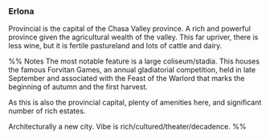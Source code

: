 ### Erlona

Provincial is the capital of the Chasa Valley province. A rich and powerful province given the agricultural wealth of the valley. This far upriver, there is less wine, but it is fertile pastureland and lots of cattle and dairy.

%% Notes
The most notable feature is a large coliseum/stadia. This houses the famous Forvitan Games, an annual gladiatorial competition, held in late September and associated with the Feast of the Warlord that marks the beginning of autumn and the first harvest.

As this is also the provincial capital, plenty of amenities here, and significant number of rich estates.

Architecturally a new city. Vibe is rich/cultured/theater/decadence.
%%